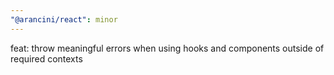 ```yaml
---
"@arancini/react": minor
---
```


feat: throw meaningful errors when using hooks and components outside of required contexts
